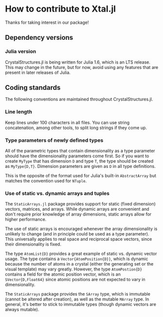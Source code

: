 # How to contribute to Xtal.jl

Thanks for taking interest in our package! 

## Dependency versions

### Julia version

CrystalStructures.jl is being written for Julia 1.6, which is an LTS release. This may change in
the future, but for now, avoid using any features that are present in later releases of Julia.

## Coding standards

The following conventions are maintained throughout CrystalStructures.jl.

### Line length

Keep lines under 100 characters in all files. You can use string concatenation, among other tools,
to split long strings if they come up.

### Type parameters of newly defined types

All of the parametric types that contain dimensionality as a type parameter should have the 
dimensionality parameters come first. So if you want to create `MyType` that has dimension `D` and
type `T`, the type should be created as `MyType{D,T}`. Dimension parameters are given as `D` in all
type definitions.

This is the opposite of the format used for Julia's built-in `AbstractArray` but matches the 
convention used for `NTuple`.

### Use of static vs. dynamic arrays and tuples

The `StaticArrays.jl` package provides support for static (fixed dimension) vectors, matrices, and 
arrays. While dynamic arrays are convenient and don't require prior knowledge of array dimensions,
static arrays allow for higher performance.

The use of static arrays is encouraged whenever the array dimensionality is unlikely to change
(and in principle could be used as a type parameter). This universally applies to real space and
reciprocal space vectors, since their dimensionality is fixed.

The type `AtomList{D}` provides a great example of static vs. dynamic vector usage. The type 
contains a `Vector{AtomPosition{D}}`, which is dynamic because the number of atoms in a crystal
(either the generating set or the visual template) may vary greatly. However, the type 
`AtomPostion{D}` contains a field for the atomic position vector, which is an `SVector{D,Float64}`
since atomic positions are not expected to vary in dimensionality.

The `StaticArrays` package provides the `SArray` type, which is immutable (cannot be altered after
creation), as well as the mutable `MArray` type. In general, it's better to stick to immutable 
types (though dynamic vectors are always mutable).